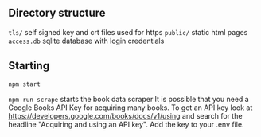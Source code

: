 ## Directory structure

`tls/` self signed key and crt files used for https
`public/` static html pages
`access.db` sqlite database with login credentials


## Starting

`npm start`

`npm run scrape` starts the book data scraper
It is possible that you need a Google Books API Key for acquiring many books. To
get an API key look at https://developers.google.com/books/docs/v1/using and search
for the headline "Acquiring and using an API key". Add the key to your .env file.
